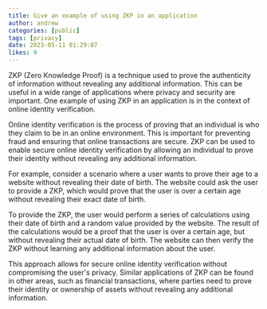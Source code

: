 ```yaml
---
title: Give an example of using ZKP in an application
author: andrew
categories: [public]
tags: [privacy]
date: 2023-05-11 01:29:07 
likes: 9
---
```


ZKP (Zero Knowledge Proof) is a technique used to prove the authenticity of information without revealing any additional information. This can be useful in a wide range of applications where privacy and security are important. One example of using ZKP in an application is in the context of online identity verification.

Online identity verification is the process of proving that an individual is who they claim to be in an online environment. This is important for preventing fraud and ensuring that online transactions are secure. ZKP can be used to enable secure online identity verification by allowing an individual to prove their identity without revealing any additional information.

For example, consider a scenario where a user wants to prove their age to a website without revealing their date of birth. The website could ask the user to provide a ZKP, which would prove that the user is over a certain age without revealing their exact date of birth.

To provide the ZKP, the user would perform a series of calculations using their date of birth and a random value provided by the website. The result of the calculations would be a proof that the user is over a certain age, but without revealing their actual date of birth. The website can then verify the ZKP without learning any additional information about the user.

This approach allows for secure online identity verification without compromising the user's privacy. Similar applications of ZKP can be found in other areas, such as financial transactions, where parties need to prove their identity or ownership of assets without revealing any additional information.
